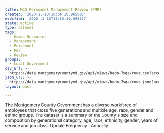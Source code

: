 ```yaml
---
title: MCG Personnel Management Review (PMR)
created: '2020-11-10T16:58:10.965600'
modified: '2020-11-10T16:58:10.965607'
state: active
type: dataset
tags:
  - Human Resources
  - Management
  - Personnel
  - Pmr
  - Review
groups:
  - Local Government
csv_url: >-
  https://data.montgomerycountymd.gov/api/views/bedm-7sqa/rows.csv?accessType=DOWNLOAD
json_url: >-
  https://data.montgomerycountymd.gov/api/views/bedm-7sqa/rows.json?accessType=DOWNLOAD
layout: post

---
```

The Montgomery County Government has a diverse workforce of employees that cross five generations and multiple age, race, gender and ethnic groups.  The  dataset is a summary of the County's size and composition by generational category, age, race, ethnicity, gender, years of service and job class.
Update Frequency : Annually

